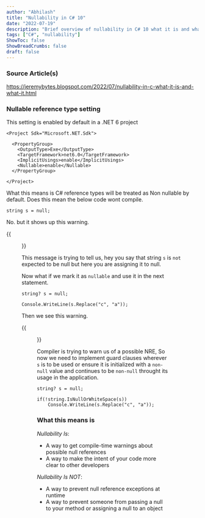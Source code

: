 ```yaml
---
author: "Abhilash"
title: "Nullability in C# 10"
date: "2022-07-19"
description: "Brief overview of nullability in C# 10 what it is and what it isnt"
tags: ["C#", "nullability"]
ShowToc: false
ShowBreadCrumbs: false
draft: false
---
```


### Source Article(s)
https://jeremybytes.blogspot.com/2022/07/nullability-in-c-what-it-is-and-what-it.html

### Nullable reference type setting 
This setting is enabled by default in a .NET 6 project

```
<Project Sdk="Microsoft.NET.Sdk">

  <PropertyGroup>
    <OutputType>Exe</OutputType>
    <TargetFramework>net6.0</TargetFramework>
    <ImplicitUsings>enable</ImplicitUsings>
    <Nullable>enable</Nullable>
  </PropertyGroup>

</Project>

```

What this means is C# reference types will be treated as Non nullable by default. Does this mean the below code wont compile.

```
string s = null;

```

No. but it shows up this warning.

 {{<figure src="images/nicsharp1.png" >}}

This message is trying to tell us, hey you say that string `s` is `not` expected to be null but here you are assigning it to null.

Now what if we mark it as `nullable` and use it in the next statement.

```
string? s = null;

Console.WriteLine(s.Replace("c", "a"));
```

Then we see this warning.

{{<figure src="images/nicsharp2.png" >}}

Compiler is trying to warn us of a possible NRE, So now we need to implement guard clauses wherever `s` is to be used or ensure it is initialized with a `non-null` value and continues to be `non-null` throught its usage in the application.

```
string? s = null;

if(!string.IsNullOrWhiteSpace(s))
	Console.WriteLine(s.Replace("c", "a"));
```

### What this means is 

*Nullability Is*:

- A way to get compile-time warnings about possible null references
- A way to make the intent of your code more clear to other developers

*Nullability Is NOT*:

- A way to prevent null reference exceptions at runtime
- A way to prevent someone from passing a null to your method or assigning a null to an object



